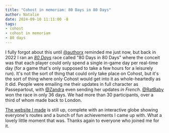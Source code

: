 ```yaml
---
title: "Cohost in memoriam: 80 Days in 80 Days"
author: Natalie
date: 2024-09-10 11:11:00 -8
tags:
- cohost
- cohost in memoriam
- 80 days
---
```


I fully forgot about this until [@authorx] reminded me just now, but back in 2022 I ran an [_80 Days_](https://www.inklestudios.com/80days/) race called "80 Days in 80 Days" where the conceit was that each player could only spend a single in-game day per real-time day (for a game that's only supposed to take a few hours for a leisurely run). It's not the sort of thing that could only take place on Cohost, but it's the sort of thing where only Cohost would get into it as whole-heartedly as it did. People were emailing me their updates in full character as Passepartout, with [@Zandra] even sending her updates _in French_. [@RatBaby] won the race in only 36 days. We had more than 30 participants, over a third of whom made back to London.

[@authorx]: https://cohost.org/authorx/
[@Zandra]: https://zandravandra.com/
[@RatBaby]: https://cohost.org/RatBaby/

[The website I made](https://80-days-in-80-days.com/) is still up, complete with an interactive globe showing everyone's routes and a bunch of fun achievements I came up with. What a lovely little moment that was. Thanks again to everyone who joined me for it.
